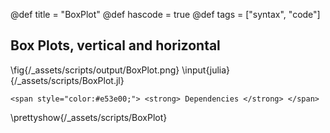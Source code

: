@def title = "BoxPlot"
@def hascode = true
@def tags = ["syntax", "code"]

## Box Plots, vertical and horizontal
\fig{/_assets/scripts/output/BoxPlot.png}
\input{julia}{/_assets/scripts/BoxPlot.jl}
~~~
<span style="color:#e53e00;"> <strong> Dependencies </strong> </span>
~~~
\prettyshow{/_assets/scripts/BoxPlot}

